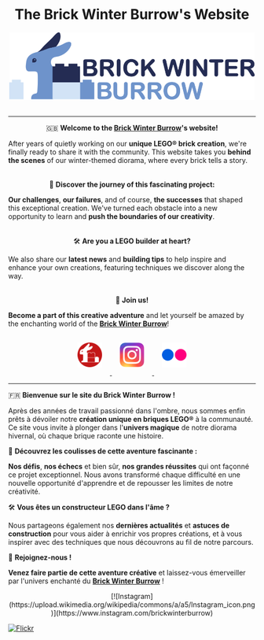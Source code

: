 <h1 align="center" style="border-bottom: none;">The Brick Winter Burrow's Website</h1>
<p align="center">
  <a href="https://www.brickwinterburrow.com" target="_blank" title="Brick Winter Burrow">
    <img src="./media/logo-brickwinterburrow-blue.svg" alt="Logo Brick Winter Burrow" style="width: 500px; margin-bottom: 1rem;">
  </a>
</p>

---

<p align="center">🇬🇧 <strong>Welcome to the <a href="https://www.brickwinterburrow.com" target="_blank" title="Brick Winter Burrow">Brick Winter Burrow</a>'s website!</strong></p>

After years of quietly working on our **unique LEGO® brick creation**, we're finally ready to share it with the community. This website takes you **behind the scenes** of our winter-themed diorama, where every brick tells a story.

<p align="center" style="margin-top: 2rem;">🌟 <strong>Discover the journey of this fascinating project:</strong></p>

**Our challenges**, **our failures**, and of course, **the successes** that shaped this exceptional creation. We've turned each obstacle into a new opportunity to learn and **push the boundaries of our creativity**.

<p align="center" style="margin-top: 2rem;">🛠️ <strong>Are you a LEGO builder at heart?</strong></p>

We also share our **latest news** and **building tips** to help inspire and enhance your own creations, featuring techniques we discover along the way.

<p align="center" style="margin-top: 2rem;">🎉 <strong>Join us!</strong></p>

**Become a part of this creative adventure** and let yourself be amazed by the enchanting world of the [**Brick Winter Burrow**](https://www.brickwinterburrow.com)!

<p align="center">
  <a href="https://www.brickwinterburrow.com" target="_blank" title="Brick Winter Burrow">
    <img src="./media/logo-brickwinterburrow-red.svg" alt="Logo Brick Winter Burrow" style="width: 50px; margin: 1rem;">
  </a>

  <a href="https://www.instagram.com/brickwinterburrow" target="_blank" title="Instagram Brick Winter Burrow">
    <img src="./media/logo-instagram.svg" alt="Logo Brick Winter Burrow" style="width: 50px; margin: 1rem;">
  </a>

  <a href="https://www.flickr.com/photos/brickwinterburrow" target="_blank" title="Flickr Brick Winter Burrow">
    <img src="./media/logo-flickr.svg" alt="Flickr Brick Winter Burrow" style="width: 50px; margin: 1rem;">
  </a>
</p>

---

🇫🇷 **Bienvenue sur le site du Brick Winter Burrow !**

Après des années de travail passionné dans l'ombre, nous sommes enfin prêts à dévoiler notre **création unique en briques LEGO®** à la communauté. Ce site vous invite à plonger dans l'**univers magique** de notre diorama hivernal, où chaque brique raconte une histoire.

🌟 **Découvrez les coulisses de cette aventure fascinante :**

**Nos défis**, **nos échecs** et bien sûr, **nos grandes réussites** qui ont façonné ce projet exceptionnel. Nous avons transformé chaque difficulté en une nouvelle opportunité d'apprendre et de repousser les limites de notre créativité.

🛠️ **Vous êtes un constructeur LEGO dans l'âme ?**

Nous partageons également nos **dernières actualités** et **astuces de construction** pour vous aider à enrichir vos propres créations, et à vous inspirer avec des techniques que nous découvrons au fil de notre parcours.

🎉 **Rejoignez-nous !** 

**Venez faire partie de cette aventure créative** et laissez-vous émerveiller par l'univers enchanté du [**Brick Winter Burrow**](https://www.brickwinterburrow.com) !

<p align="center">
[![Instagram](https://upload.wikimedia.org/wikipedia/commons/a/a5/Instagram_icon.png)](https://www.instagram.com/brickwinterburrow)
  
[![Flickr](https://upload.wikimedia.org/wikipedia/commons/5/51/Flickr_Logo.png)](https://www.flickr.com/photos/brickwinterburrow)
</p>
